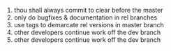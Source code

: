 1. thou shall always commit to clear before the master
7. only do bugfixes & documentation in rel branches
8. use tags to demarcate rel versions in master branch
10. other developers continue work off the dev branch
10. other developers continue work off the dev branch
